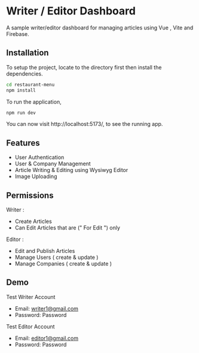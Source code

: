 # Writer / Editor Dashboard

A sample writer/editor dashboard for managing articles using Vue , Vite and Firebase.

## Installation

To setup the project, locate to the directory first then install the dependencies.

```bash
cd restaurant-menu
npm install
```

To run the application,

```bash
npm run dev
```

You can now visit http://localhost:5173/, to see the running app.

## Features

- User Authentication
- User & Company Management
- Article Writing & Editing using Wysiwyg Editor
- Image Uploading

## Permissions

Writer :

- Create Articles
- Can Edit Articles that are (" For Edit ") only

Editor :

- Edit and Publish Articles
- Manage Users ( create & update )
- Manage Companies ( create & update )

## Demo

Test Writer Account

- Email: writer1@gmail.com
- Password: Password

Test Editor Account

- Email: editor1@gmail.com
- Password: Password
